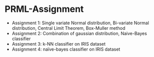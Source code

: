 # PRML-Assignment

*   Assignment 1: Single variate Normal distribution, Bi-variate Normal distribution, Central Limit Theorem, Box-Muller method
*   Assignment 2: Combination of gaussian distribution, Naive-Bayes classifier
*   Assignment 3: k-NN classifier on IRIS dataset
*   Assignment 4: naïve-bayes classifier on IRIS dataset

